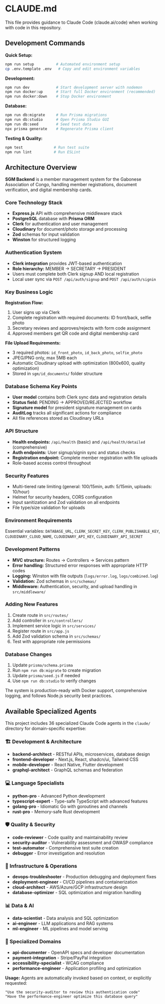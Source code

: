# CLAUDE.md

This file provides guidance to Claude Code (claude.ai/code) when working with code in this repository.

## Development Commands

**Quick Setup:**
```bash
npm run setup          # Automated environment setup
cp .env.template .env   # Copy and edit environment variables
```

**Development:**
```bash
npm run dev            # Start development server with nodemon
npm run docker:up      # Start full Docker environment (recommended)
npm run docker:down    # Stop Docker environment
```

**Database:**
```bash
npm run db:migrate     # Run Prisma migrations
npm run db:studio      # Open Prisma Studio GUI
npm run db:seed        # Seed test data
npx prisma generate    # Regenerate Prisma client
```

**Testing & Quality:**
```bash
npm test              # Run test suite
npm run lint          # Run ESLint
```

## Architecture Overview

**SGM Backend** is a member management system for the Gabonese Association of Congo, handling member registrations, document verification, and digital membership cards.

### Core Technology Stack
- **Express.js** API with comprehensive middleware stack
- **PostgreSQL** database with **Prisma ORM**
- **Clerk** for authentication and user management
- **Cloudinary** for document/photo storage and processing
- **Zod** schemas for input validation
- **Winston** for structured logging

### Authentication System
- **Clerk integration** provides JWT-based authentication
- **Role hierarchy:** MEMBER → SECRETARY → PRESIDENT
- Users must complete both Clerk signup AND local registration
- Local user sync via `POST /api/auth/signup` and `POST /api/auth/signin`

### Key Business Logic

**Registration Flow:**
1. User signs up via Clerk
2. Complete registration with required documents: ID front/back, selfie photo
3. Secretary reviews and approves/rejects with form code assignment
4. Approved members get QR code and digital membership card

**File Upload Requirements:**
- 3 required photos: `id_front_photo`, `id_back_photo`, `selfie_photo`
- JPEG/PNG only, max 5MB each
- Automatic Cloudinary upload with optimization (800x600, quality optimization)
- Stored in `sgm/id_documents/` folder structure

### Database Schema Key Points
- **User model** contains both Clerk sync data and registration details
- **Status field:** PENDING → APPROVED/REJECTED workflow
- **Signature model** for president signature management on cards
- **AuditLog** tracks all significant actions for compliance
- All file references stored as Cloudinary URLs

### API Structure
- **Health endpoints:** `/api/health` (basic) and `/api/health/detailed` (comprehensive)
- **Auth endpoints:** User signup/signin sync and status checks
- **Registration endpoint:** Complete member registration with file uploads
- Role-based access control throughout

### Security Features
- Multi-tiered rate limiting (general: 100/15min, auth: 5/15min, uploads: 10/hour)
- Helmet for security headers, CORS configuration
- Input sanitization and Zod validation on all endpoints
- File type/size validation for uploads

### Environment Requirements
Essential variables: `DATABASE_URL`, `CLERK_SECRET_KEY`, `CLERK_PUBLISHABLE_KEY`, `CLOUDINARY_CLOUD_NAME`, `CLOUDINARY_API_KEY`, `CLOUDINARY_API_SECRET`

### Development Patterns
- **MVC structure:** Routes → Controllers → Services pattern
- **Error handling:** Structured error responses with appropriate HTTP codes
- **Logging:** Winston with file outputs (`logs/error.log`, `logs/combined.log`)
- **Validation:** Zod schemas in `src/schemas/`
- **Middleware:** Authentication, security, and upload handling in `src/middleware/`

### Adding New Features
1. Create route in `src/routes/`
2. Add controller in `src/controllers/`
3. Implement service logic in `src/services/` 
4. Register route in `src/app.js`
5. Add Zod validation schema in `src/schemas/`
6. Test with appropriate role permissions

### Database Changes
1. Update `prisma/schema.prisma`
2. Run `npm run db:migrate` to create migration
3. Update `prisma/seed.js` if needed
4. Use `npm run db:studio` to verify changes

The system is production-ready with Docker support, comprehensive logging, and follows Node.js security best practices.

## Available Specialized Agents

This project includes 36 specialized Claude Code agents in the `claude/` directory for domain-specific expertise:

### 🏗️ Development & Architecture
- **backend-architect** - RESTful APIs, microservices, database design
- **frontend-developer** - Next.js, React, shadcn/ui, Tailwind CSS
- **mobile-developer** - React Native, Flutter development
- **graphql-architect** - GraphQL schemas and federation

### 💻 Language Specialists  
- **python-pro** - Advanced Python development
- **typescript-expert** - Type-safe TypeScript with advanced features
- **golang-pro** - Idiomatic Go with goroutines and channels
- **rust-pro** - Memory-safe Rust development

### 🛡️ Quality & Security
- **code-reviewer** - Code quality and maintainability review
- **security-auditor** - Vulnerability assessment and OWASP compliance
- **test-automator** - Comprehensive test suite creation
- **debugger** - Error investigation and resolution

### 🚀 Infrastructure & Operations
- **devops-troubleshooter** - Production debugging and deployment fixes
- **deployment-engineer** - CI/CD pipelines and containerization
- **cloud-architect** - AWS/Azure/GCP infrastructure design
- **database-optimizer** - SQL optimization and migration handling

### 📊 Data & AI
- **data-scientist** - Data analysis and SQL optimization
- **ai-engineer** - LLM applications and RAG systems
- **ml-engineer** - ML pipelines and model serving

### 🎯 Specialized Domains
- **api-documenter** - OpenAPI specs and developer documentation
- **payment-integration** - Stripe/PayPal integration
- **accessibility-specialist** - WCAG compliance
- **performance-engineer** - Application profiling and optimization

**Usage:** Agents are automatically invoked based on context, or explicitly requested:
```
"Use the security-auditor to review this authentication code"
"Have the performance-engineer optimize this database query"
```